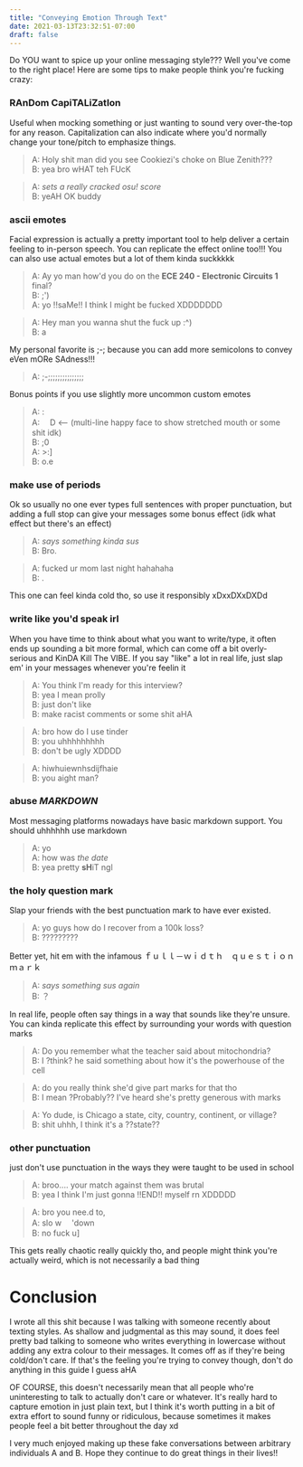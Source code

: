 ```yaml
---
title: "Conveying Emotion Through Text"
date: 2021-03-13T23:32:51-07:00
draft: false
---
```


Do YOU want to spice up your online messaging style??? Well you've come to the right place! Here are some tips to make people think you're fucking crazy:

### RAnDom CapiTALiZatIon

Useful when mocking something or just wanting to sound very over-the-top for any reason. Capitalization can also indicate where you'd normally change your tone/pitch to emphasize things.

> A: Holy shit man did you see Cookiezi's choke on Blue Zenith???  
> B: yea bro wHAT teh FUcK

> A: _sets a really cracked osu! score_  
> B: yeAH OK buddy

### ascii emotes

Facial expression is actually a pretty important tool to help deliver a certain feeling to in-person speech. You can replicate the effect online too!!! You can also use actual emotes but a lot of them kinda suckkkkk 

> A: Ay yo man how'd you do on the **ECE 240 - Electronic Circuits 1** final?  
> B: ;')  
> A: yo !!saMe!! I think I might be fucked XDDDDDDD

> A: Hey man you wanna shut the fuck up :^)  
> B: a

My personal favorite is ;-; because you can add more semicolons to convey eVen mORe SAdness!!!

> A: ;-;;;;;;;;;;;;;;;

Bonus points if you use slightly more uncommon custom emotes

> A: :  
> A: 　D <-- (multi-line happy face to show stretched mouth or some shit idk)  
> B: ;0  
> A: >:]  
> B: o.e

### make use of periods

Ok so usually no one ever types full sentences with proper punctuation, but adding a full stop can give your messages some bonus effect (idk what effect but there's an effect)

> A: _says something kinda sus_  
> B: Bro.

> A: fucked ur mom last night hahahaha  
> B: .  

This one can feel kinda cold tho, so use it responsibly xDxxDXxDXDd

### write like you'd speak irl

When you have time to think about what you want to write/type, it often ends up sounding a bit more formal, which can come off a bit overly-serious and KinDA Kill The VIBE. If you say "like" a lot in real life, just slap em' in your messages whenever you're feelin it

> A: You think I'm ready for this interview?  
> B: yea I mean prolly  
> B: just don't like  
> B: make racist comments or some shit aHA

> A: bro how do I use tinder  
> B: you uhhhhhhhhh  
> B: don't be ugly XDDDD

> A: hiwhuiewnhsdijfhaie  
> B: you aight man?

### abuse ***MARKDOWN***

Most messaging platforms nowadays have basic markdown support. You should uhhhhhh use markdown

> A: yo  
> A: how was _the date_  
> B: yea pretty **sH**iT ngl 

### the holy question mark

Slap your friends with the best punctuation mark to have ever existed.

> A: yo guys how do I recover from a 100k loss?  
> B: ?????????

Better yet, hit em with the infamous ｆｕｌｌ－ｗｉｄｔｈ　ｑｕｅｓｔｉｏｎ　ｍａｒｋ

> A: _says something sus again_  
> B: ？

In real life, people often say things in a way that sounds like they're unsure. You can kinda replicate this effect by surrounding your words with question marks

> A: Do you remember what the teacher said about mitochondria?  
> B: I ?think? he said something about how it's the powerhouse of the cell

> A: do you really think she'd give part marks for that tho  
> B: I mean ?Probably?? I've heard she's pretty generous with marks

> A: Yo dude, is Chicago a state, city, country, continent, or village?  
> B: shit uhhh, I think it's a ??state??

### other punctuation

just don't use punctuation in the ways they were taught to be used in school

> A: broo.... your match against them was brutal  
> B: yea I think I'm just gonna !!END!! myself rn XDDDDD

> A: bro you nee.d to,  
> A: slo w 　'down  
> B: no fuck u]

This gets really chaotic really quickly tho, and people might think you're actually weird, which is not necessarily a bad thing

# Conclusion

I wrote all this shit because I was talking with someone recently about texting styles. As shallow and judgmental as this may sound, it does feel pretty bad talking to someone who writes everything in lowercase without adding any extra colour to their messages. It comes off as if they're being cold/don't care. If that's the feeling you're trying to convey though, don't do anything in this guide I guess aHA

OF COURSE, this doesn't necessarily mean that all people who're uninteresting to talk to actually don't care or whatever. It's really hard to capture emotion in just plain text, but I think it's worth putting in a bit of extra effort to sound funny or ridiculous, because sometimes it makes people feel a bit better throughout the day xd

I very much enjoyed making up these fake conversations between arbitrary individuals A and B. Hope they continue to do great things in their lives!!
